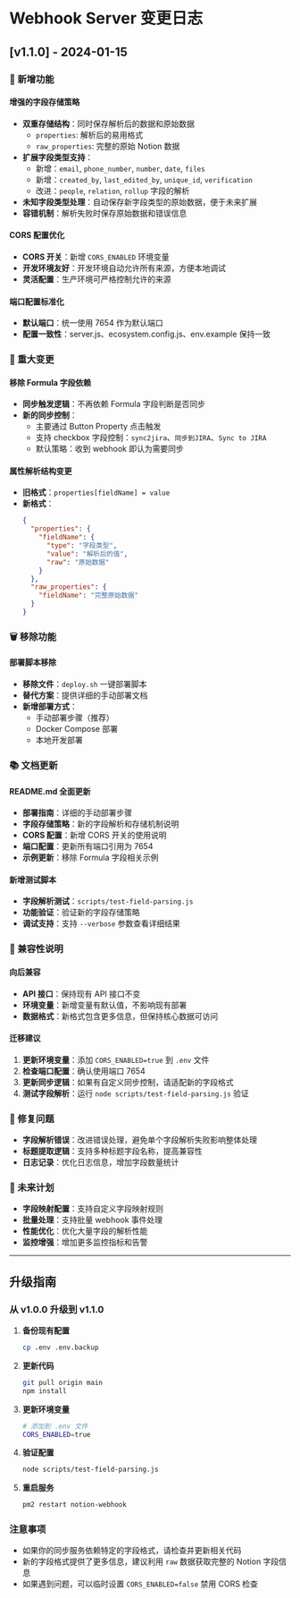 # Webhook Server 变更日志

## [v1.1.0] - 2024-01-15

### 🚀 新增功能

#### 增强的字段存储策略
- **双重存储结构**：同时保存解析后的数据和原始数据
  - `properties`: 解析后的易用格式
  - `raw_properties`: 完整的原始 Notion 数据
- **扩展字段类型支持**：
  - 新增：`email`, `phone_number`, `number`, `date`, `files`
  - 新增：`created_by`, `last_edited_by`, `unique_id`, `verification`
  - 改进：`people`, `relation`, `rollup` 字段的解析
- **未知字段类型处理**：自动保存新字段类型的原始数据，便于未来扩展
- **容错机制**：解析失败时保存原始数据和错误信息

#### CORS 配置优化
- **CORS 开关**：新增 `CORS_ENABLED` 环境变量
- **开发环境友好**：开发环境自动允许所有来源，方便本地调试
- **灵活配置**：生产环境可严格控制允许的来源

#### 端口配置标准化
- **默认端口**：统一使用 7654 作为默认端口
- **配置一致性**：server.js、ecosystem.config.js、env.example 保持一致

### 🔧 重大变更

#### 移除 Formula 字段依赖
- **同步触发逻辑**：不再依赖 Formula 字段判断是否同步
- **新的同步控制**：
  - 主要通过 Button Property 点击触发
  - 支持 checkbox 字段控制：`sync2jira`、`同步到JIRA`、`Sync to JIRA`
  - 默认策略：收到 webhook 即认为需要同步

#### 属性解析结构变更
- **旧格式**：`properties[fieldName] = value`
- **新格式**：
  ```json
  {
    "properties": {
      "fieldName": {
        "type": "字段类型",
        "value": "解析后的值",
        "raw": "原始数据"
      }
    },
    "raw_properties": {
      "fieldName": "完整原始数据"
    }
  }
  ```

### 🗑️ 移除功能

#### 部署脚本移除
- **移除文件**：`deploy.sh` 一键部署脚本
- **替代方案**：提供详细的手动部署文档
- **新增部署方式**：
  - 手动部署步骤（推荐）
  - Docker Compose 部署
  - 本地开发部署

### 📚 文档更新

#### README.md 全面更新
- **部署指南**：详细的手动部署步骤
- **字段存储策略**：新的字段解析和存储机制说明
- **CORS 配置**：新增 CORS 开关的使用说明
- **端口配置**：更新所有端口引用为 7654
- **示例更新**：移除 Formula 字段相关示例

#### 新增测试脚本
- **字段解析测试**：`scripts/test-field-parsing.js`
- **功能验证**：验证新的字段存储策略
- **调试支持**：支持 `--verbose` 参数查看详细结果

### 🔄 兼容性说明

#### 向后兼容
- **API 接口**：保持现有 API 接口不变
- **环境变量**：新增变量有默认值，不影响现有部署
- **数据格式**：新格式包含更多信息，但保持核心数据可访问

#### 迁移建议
1. **更新环境变量**：添加 `CORS_ENABLED=true` 到 `.env` 文件
2. **检查端口配置**：确认使用端口 7654
3. **更新同步逻辑**：如果有自定义同步控制，请适配新的字段格式
4. **测试字段解析**：运行 `node scripts/test-field-parsing.js` 验证

### 🐛 修复问题

- **字段解析错误**：改进错误处理，避免单个字段解析失败影响整体处理
- **标题提取逻辑**：支持多种标题字段名称，提高兼容性
- **日志记录**：优化日志信息，增加字段数量统计

### 🔮 未来计划

- **字段映射配置**：支持自定义字段映射规则
- **批量处理**：支持批量 webhook 事件处理
- **性能优化**：优化大量字段的解析性能
- **监控增强**：增加更多监控指标和告警

---

## 升级指南

### 从 v1.0.0 升级到 v1.1.0

1. **备份现有配置**
   ```bash
   cp .env .env.backup
   ```

2. **更新代码**
   ```bash
   git pull origin main
   npm install
   ```

3. **更新环境变量**
   ```bash
   # 添加到 .env 文件
   CORS_ENABLED=true
   ```

4. **验证配置**
   ```bash
   node scripts/test-field-parsing.js
   ```

5. **重启服务**
   ```bash
   pm2 restart notion-webhook
   ```

### 注意事项

- 如果你的同步服务依赖特定的字段格式，请检查并更新相关代码
- 新的字段格式提供了更多信息，建议利用 `raw` 数据获取完整的 Notion 字段信息
- 如果遇到问题，可以临时设置 `CORS_ENABLED=false` 禁用 CORS 检查 